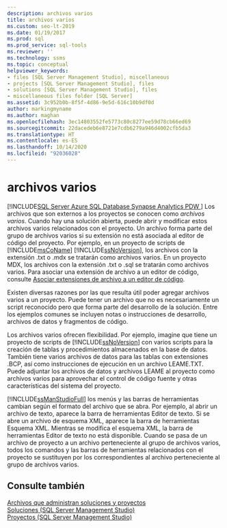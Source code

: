 ```yaml
---
description: archivos varios
title: archivos varios
ms.custom: seo-lt-2019
ms.date: 01/19/2017
ms.prod: sql
ms.prod_service: sql-tools
ms.reviewer: ''
ms.technology: ssms
ms.topic: conceptual
helpviewer_keywords:
- files [SQL Server Management Studio], miscellaneous
- projects [SQL Server Management Studio], files
- solutions [SQL Server Management Studio], files
- miscellaneous files folder [SQL Server]
ms.assetid: 3c952b0b-8f5f-4d86-9e5d-616c10b9df0d
author: markingmyname
ms.author: maghan
ms.openlocfilehash: 3ec14803552fe5773c80c8277ee59d78cb66ed69
ms.sourcegitcommit: 22dacedeb6e8721e7cdb6279a946d4002cfb5da3
ms.translationtype: HT
ms.contentlocale: es-ES
ms.lasthandoff: 10/14/2020
ms.locfileid: "92036028"
---
```

# <a name="miscellaneous-files"></a>archivos varios
[!INCLUDE[SQL Server Azure SQL Database Synapse Analytics PDW ](../../includes/applies-to-version/sql-asdb-asdbmi-asa-pdw.md)]
Los archivos que son externos a los proyectos se conocen como *archivos varios*. Cuando hay una solución abierta, puede abrir y modificar estos archivos varios relacionados con el proyecto. Un archivo forma parte del grupo de archivos varios si su extensión no está asociada al editor de código del proyecto. Por ejemplo, en un proyecto de scripts de [!INCLUDE[msCoName](../../includes/msconame_md.md)] [!INCLUDE[ssNoVersion](../../includes/ssnoversion-md.md)], los archivos con la extensión .txt o .mdx se tratarán como archivos varios. En un proyecto MDX, los archivos con la extensión .txt o .sql se tratarán como archivos varios. Para asociar una extensión de archivo a un editor de código, consulte [Asociar extensiones de archivo a un editor de código](../scripting/associate-file-extensions-to-a-code-editor.md).  
  
Existen diversas razones por las que resulta útil poder agregar archivos varios a un proyecto. Puede tener un archivo que no es necesariamente un script reconocido pero que forma parte del desarrollo de la solución. Entre los ejemplos comunes se incluyen notas o instrucciones de desarrollo, archivos de datos y fragmentos de código.  
  
Los archivos varios ofrecen flexibilidad. Por ejemplo, imagine que tiene un proyecto de scripts de [!INCLUDE[ssNoVersion](../../includes/ssnoversion-md.md)] con varios scripts para la creación de tablas y procedimientos almacenados en la base de datos. También tiene varios archivos de datos para las tablas con extensiones .BCP, así como instrucciones de ejecución en un archivo LEAME.TXT. Puede adjuntar los archivos de datos y archivos LEAME al proyecto como archivos varios para aprovechar el control de código fuente y otras características del sistema del proyecto.  
  
[!INCLUDE[ssManStudioFull](../../includes/ssmanstudiofull-md.md)] los menús y las barras de herramientas cambian según el formato del archivo que se abra. Por ejemplo, al abrir un archivo de texto, aparece la barra de herramientas Editor de texto. Si se abre un archivo de esquema XML, aparece la barra de herramientas Esquema XML. Mientras se modifica el esquema XML, la barra de herramientas Editor de texto no está disponible. Cuando se pasa de un archivo de proyecto a un archivo perteneciente al grupo de archivos varios, todos los comandos y las barras de herramientas relacionados con el proyecto se sustituyen por los correspondientes al archivo perteneciente al grupo de archivos varios.  
  
## <a name="see-also"></a>Consulte también  
[Archivos que administran soluciones y proyectos](../../ssms/solution/files-that-manage-solutions-and-projects.md)  
[Soluciones &#40;SQL Server Management Studio&#41;](../../ssms/solution/solutions-sql-server-management-studio.md)  
[Proyectos &#40;SQL Server Management Studio&#41;](../../ssms/solution/projects-sql-server-management-studio.md)  
